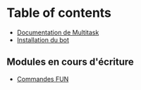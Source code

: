 # Table of contents

* [Documentation de Multitask](README.md)
* [Installation du bot](quick-start.md)

## Modules en cours d'écriture

* [Commandes FUN](modules-en-cours-decriture/commandes-fun.md)
